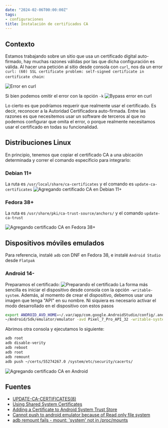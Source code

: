 ```yaml
---
date: "2024-02-06T00:00:00Z"
tags:
- configuraciones
title: Instalación de certificados CA
---
```

## Contexto
Estamos trabajando sobre un sitio que usa un certificado digital auto-firmado, hay muchas razones válidas por las que dicha configuración es válida. Al hacer una petición al sitio desde consola con `curl`, nos da un error `curl: (60) SSL certificate problem: self-signed certificate in certificate chain`:

![Error en curl](/images/screenshot_2024-02-12_13-34-01.png)

Si bien podemos omitir el error con la opción `-k`
![Bypass error en curl](/images/screenshot_2024-02-12_13-34-26.png)

Lo cierto es que podríamos requerir que realmente usar el certificado. Es decir, reconocer a la Autoridad Certificadora auto-firmada. Entre las razones es que necesitemos usar un software de terceros al que no podemos configurar que omita el error, o porque realmente necesitamos usar el certificado en todas su funcionalidad.

## Distribuciones Linux
En principio, tenemos que copiar el certificado CA a una ubicación determinada y correr el comando específicio para integrarlo:

### Debian 11+
La ruta es `/usr/local/share/ca-certificates` y el comando es `update-ca-certificates`
![Agregando certificado CA en Debian 11+](/images/screenshot_2024-02-12_13-40-49.png)

### Fedora 38+
La ruta es `/usr/share/pki/ca-trust-source/anchors/` y el comando `update-ca-trust`

![Agregando certificado CA en Fedora 38+](/images/screenshot_2024-02-12_14-14-26.png)

## Dispositivos móviles emulados
Para referencia, instalé `adb` con DNF en Fedora 38, e instalé `Android Studio` desde `Flatpak`

### Android 14-
Preparamos el certificado:
![Preparando el certificado](/images/screenshot_2024-02-13_08-49-31.png)
La forma más sencilla es iniciar el dispositivo desde consola con la opción `-writable-system`. Además, al momento de crear el dispositivo, debemos usar una imagen que tenga "API" en su nombre. Ni siquiera es necesario activar el modo desarrollado en el dispositivo con estos pasos
```bash
export ANDROID_AVD_HOME=~/.var/app/com.google.AndroidStudio/config/.android/avd/
~/Android/Sdk/emulator/emulator -avd Pixel_7_Pro_API_32 -writable-system
```

Abrimos otra consola y ejecutamos lo siguiente:
```bash
adb root
adb disable-verity
adb reboot
adb root
adb remount
adb push ~/certs/55274267.0 /system/etc/security/cacerts/
```

![Agregando certificado CA en Android](/images/screenshot_2024-02-13_08-47-02.png)

## Fuentes
* [UPDATE-CA-CERTIFICATES(8)](https://manpages.debian.org/buster/ca-certificates/update-ca-certificates.8.en.html)
* [Using Shared System Certificates](https://docs.fedoraproject.org/en-US/quick-docs/using-shared-system-certificates/)
* [Adding a Certificate to Android System Trust Store](https://medium.com/hackers-secrets/adding-a-certificate-to-android-system-trust-store-ae8ca3519a85)
* [Cannot push to android emulator because of Read only file system](https://stackoverflow.com/a/70415820/2608212)
* [adb remount fails - mount: 'system' not in /proc/mounts](https://stackoverflow.com/a/62687021/2608212)
